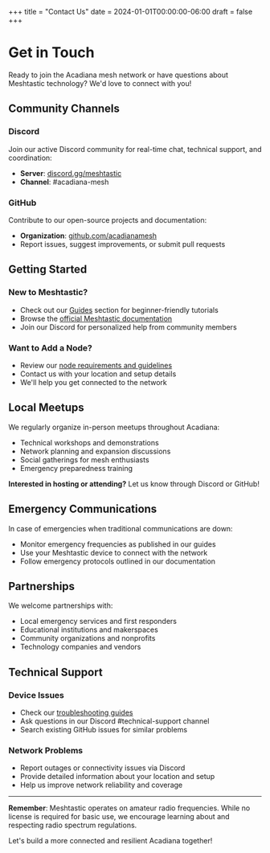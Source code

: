 +++
title = "Contact Us"
date = 2024-01-01T00:00:00-06:00
draft = false
+++

# Get in Touch

Ready to join the Acadiana mesh network or have questions about Meshtastic technology? We'd love to connect with you!

## Community Channels

### Discord
Join our active Discord community for real-time chat, technical support, and coordination:
- **Server**: [discord.gg/meshtastic](https://discord.gg/meshtastic)
- **Channel**: #acadiana-mesh

### GitHub
Contribute to our open-source projects and documentation:
- **Organization**: [github.com/acadianamesh](https://github.com/acadianamesh)
- Report issues, suggest improvements, or submit pull requests

## Getting Started

### New to Meshtastic?
- Check out our [Guides](/guides/) section for beginner-friendly tutorials
- Browse the [official Meshtastic documentation](https://meshtastic.org/docs/)
- Join our Discord for personalized help from community members

### Want to Add a Node?
- Review our [node requirements and guidelines](/guides/node-setup/)
- Contact us with your location and setup details
- We'll help you get connected to the network

## Local Meetups

We regularly organize in-person meetups throughout Acadiana:
- Technical workshops and demonstrations
- Network planning and expansion discussions
- Social gatherings for mesh enthusiasts
- Emergency preparedness training

**Interested in hosting or attending?** Let us know through Discord or GitHub!

## Emergency Communications

In case of emergencies when traditional communications are down:
- Monitor emergency frequencies as published in our guides
- Use your Meshtastic device to connect with the network
- Follow emergency protocols outlined in our documentation

## Partnerships

We welcome partnerships with:
- Local emergency services and first responders
- Educational institutions and makerspaces
- Community organizations and nonprofits
- Technology companies and vendors

## Technical Support

### Device Issues
- Check our [troubleshooting guides](/guides/troubleshooting/)
- Ask questions in our Discord #technical-support channel
- Search existing GitHub issues for similar problems

### Network Problems
- Report outages or connectivity issues via Discord
- Provide detailed information about your location and setup
- Help us improve network reliability and coverage

---

**Remember**: Meshtastic operates on amateur radio frequencies. While no license is required for basic use, we encourage learning about and respecting radio spectrum regulations.

Let's build a more connected and resilient Acadiana together!

